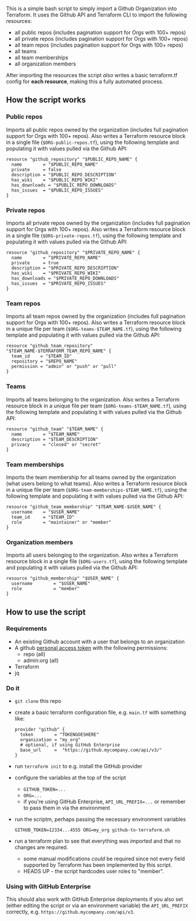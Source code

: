 This is a simple bash script to simply import a Github Organization into Terraform. It uses the Github API and Terraform CLI to import the following resources:
- all public repos (includes pagination support for Orgs with 100+ repos)
- all private repos (includes pagination support for Orgs with 100+ repos)
- all team repos (includes pagination support for Orgs with 100+ repos)
- all teams
- all team memberships
- all organization members

After importing the resources the script _also_ writes a basic terraform.tf config for **each resource**, making this a fully automated process.

## How the script works
### Public repos
Imports all public repos owned by the organization (includes full pagination support for Orgs with 100+ repos). Also writes a Terraform resource block in a single file (`$ORG-public-repos.tf`), using the following template and populating it with values pulled via the Github API:

```
resource "github_repository" "$PUBLIC_REPO_NAME" {
  name        = "$PUBLIC_REPO_NAME"
  private     = false
  description = "$PUBLIC_REPO_DESCRIPTION"
  has_wiki    = "$PUBLIC_REPO_WIKI"
  has_downloads = "$PUBLIC_REPO_DOWNLOADS"
  has_issues  = "$PUBLIC_REPO_ISSUES"
}
```

### Private repos
Imports all private repos owned by the organization (includes full pagination support for Orgs with 100+ repos). Also writes a Terraform resource block in a single file (`$ORG-private-repos.tf`), using the following template and populating it with values pulled via the Github API:

```
resource "github_repository" "$PRIVATE_REPO_NAME" {
  name        = "$PRIVATE_REPO_NAME"
  private     = true
  description = "$PRIVATE_REPO_DESCRIPTION"
  has_wiki    = "$PRIVATE_REPO_WIKI"
  has_downloads = "$PRIVATE_REPO_DOWNLOADS"
  has_issues  = "$PRIVATE_REPO_ISSUES"
}
```

### Team repos
Imports all team repos owned by the organization (includes full pagination support for Orgs with 100+ repos). Also writes a Terraform resource block in a unique file per team (`$ORG-teams-$TEAM_NAME.tf`), using the following template and populating it with values pulled via the Github API:

```
resource "github_team_repository" "$TEAM_NAME-$TERRAFORM_TEAM_REPO_NAME" {
  team_id    = "$TEAM_ID"
  repository = "$REPO_NAME"
  permission = "admin" or "push" or "pull"
}
```

### Teams
Imports all teams belonging to the organization. Also writes a Terraform resource block in a unique file per team (`$ORG-teams-$TEAM_NAME.tf`), using the following template and populating it with values pulled via the Github API:

```
resource "github_team" "$TEAM_NAME" {
  name        = "$TEAM_NAME"
  description = "$TEAM_DESCRIPTION"
  privacy     = "closed" or "secret"
}
```

### Team memberships
Imports the team membership for all teams owned by the organization (what users belong to what teams). Also writes a Terraform resource block in a unique file per team (`$ORG-team-memberships-$TEAM_NAME.tf`), using the following template and populating it with values pulled via the Github API:

```
resource "github_team_membership" "$TEAM_NAME-$USER_NAME" {
  username    = "$USER_NAME"
  team_id     = "$TEAM_ID"
  role        = "maintainer" or "member"
}
```

### Organization members
Imports all users belonging to the organization. Also writes a Terraform resource block in a single file (`$ORG-users.tf`), using the following template and populating it with values pulled via the Github API:

```
resource "github_membership" "$USER_NAME" {
  username        = "$USER_NAME"
  role            = "member"
}
```

## How to use the script
### Requirements
- An existing Github account with a user that belongs to an organization
- A github [personal access token](https://help.github.com/articles/creating-a-personal-access-token-for-the-command-line/) with the following permissions:
  - repo (all)
  - admin:org (all)
- Terraform
- jq

### Do it
- `git clone` this repo
- create a basic terraform configuration file, e.g. `main.tf` with
  something like:

  ```hcl
  provider "github" {
    token        = "TOKENGOESHERE"
    organization = "my_org"
    # optional, if using GitHub Enterprise
    base_url     =  "https://github.mycompany.com/api/v3/"
  }
  ```
- run `terraform init` to e.g. install the GitHub provider
- configure the variables at the top of the script
  - `GITHUB_TOKEN=...`
  - `ORG=...`
  - if you're using GitHub Enterprise, `API_URL_PREFIX=...`
  or remember to pass them in via the environment
- run the scriptm, perhaps passing the necessary environment variables
  ```
  GITHUB_TOKEN=12334...4555 ORG=my_org github-to-terraform.sh
  ```
- run a terraform plan to see that everything was imported and that no changes are required.
  - some manual modifications _could_ be required since not every field supported by Terraform has been implemented by this script.
  - HEADS UP - the script hardcodes user roles to "member".

### Using with GitHub Enterprise

This should also work with GitHub Enterprise deployments if you also
set (either editing the script or via an environment variable) the
`API_URL_PREFIX` correctly,
e.g. `https://github.mycompany.com/api/v3`.

